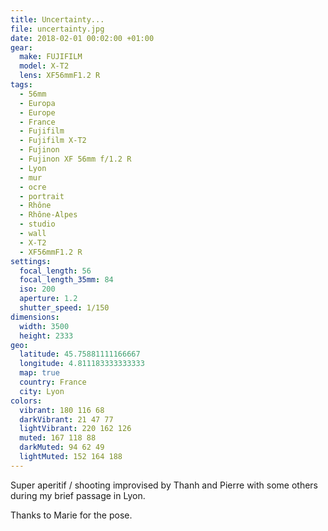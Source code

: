 ```yaml
---
title: Uncertainty...
file: uncertainty.jpg
date: 2018-02-01 00:02:00 +01:00
gear:
  make: FUJIFILM
  model: X-T2
  lens: XF56mmF1.2 R
tags:
  - 56mm
  - Europa
  - Europe
  - France
  - Fujifilm
  - Fujifilm X-T2
  - Fujinon
  - Fujinon XF 56mm f/1.2 R
  - Lyon
  - mur
  - ocre
  - portrait
  - Rhône
  - Rhône-Alpes
  - studio
  - wall
  - X-T2
  - XF56mmF1.2 R
settings:
  focal_length: 56
  focal_length_35mm: 84
  iso: 200
  aperture: 1.2
  shutter_speed: 1/150
dimensions:
  width: 3500
  height: 2333
geo:
  latitude: 45.75881111166667
  longitude: 4.811183333333333
  map: true
  country: France
  city: Lyon
colors:
  vibrant: 180 116 68
  darkVibrant: 21 47 77
  lightVibrant: 220 162 126
  muted: 167 118 88
  darkMuted: 94 62 49
  lightMuted: 152 164 188
---
```


Super aperitif / shooting improvised by Thanh and Pierre with some others during my brief passage in Lyon.

Thanks to Marie for the pose.
